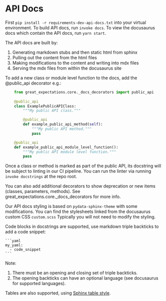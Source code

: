 # API Docs

First `pip install -r requirements-dev-api-docs.txt` into your virtual 
environment. 
To build API docs, run `invoke docs`. 
To view the docusaurus docs which contain the API docs, run `yarn start`.

The API docs are built by:
1. Generating markdown stubs and then static html from sphinx
2. Pulling out the content from the html files
3. Making modifications to the content and writing into mdx files
4. Serving the mdx files from within the docusaurus site

To add a new class or module level function to the docs, add the @public_api 
decorator e.g.:

```python
    from great_expectations.core._docs_decorators import public_api
    
    @public_api
    class ExamplePublicAPIClass:
        """My public API class."""

        @public_api
        def example_public_api_method(self):
            """My public API method."""
            pass

    @public_api
    def example_public_api_module_level_function():
        """My public API module level function."""
        pass
```

Once a class or method is marked as part of the public API, its docstring will
be subject to linting in our CI pipeline. You can run the linter via running
`invoke docstrings` at the repo root.

You can also add additional decorators to show deprecation or new items (classes,
parameters, methods). See great_expectations.core._docs_decorators for more
info.

Our API docs styling is based on `pydata-sphinx-theme` with some modifications. 
You can find the stylesheets linked from the docusaurus custom CSS `custom.scss`
Typically you will not need to modify the styling.

Code blocks in docstrings are supported, use markdown triple backticks to add a code snippet:

````
```yaml
my_yaml:
  - code_snippet
```
````

Note:
1. There must be an opening and closing set of triple backticks.
2. The opening backticks can have an optional language (see docusaurus for supported languages).

Tables are also supported, using [Sphinx table style](https://www.sphinx-doc.org/en/master/usage/restructuredtext/basics.html#tables).

